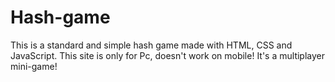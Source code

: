 # Hash-game
This is a standard and simple hash game made with HTML, CSS and JavaScript.
This site is only for Pc, doesn't work on mobile!
It's a multiplayer mini-game!
